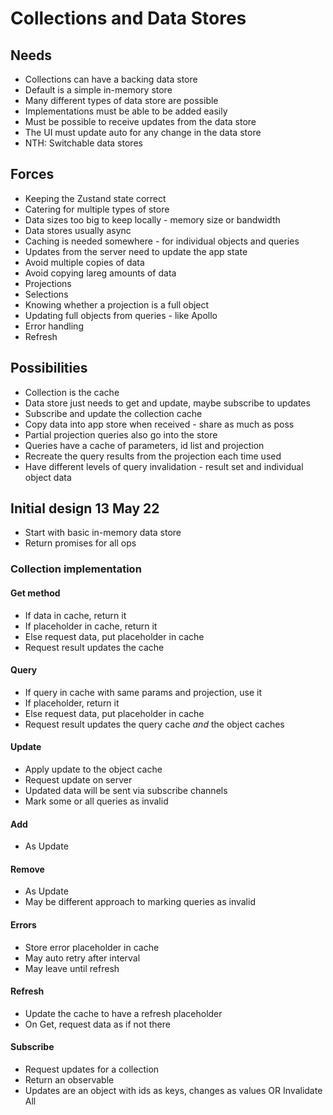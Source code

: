 Collections and Data Stores
===========================

Needs
-----

- Collections can have a backing data store
- Default is a simple in-memory store
- Many different types of data store are possible
- Implementations must be able to be added easily
- Must be possible to receive updates from the data store
- The UI must update auto for any change in the data store
- NTH: Switchable data stores

Forces
------

- Keeping the Zustand state correct
- Catering for multiple types of store
- Data sizes too big to keep locally - memory size or bandwidth
- Data stores usually async
- Caching is needed somewhere - for individual objects and queries
- Updates from the server need to update the app state
- Avoid multiple copies of data
- Avoid copying lareg amounts of data
- Projections
- Selections
- Knowing whether a projection is a full object
- Updating full objects from queries - like Apollo
- Error handling
- Refresh


Possibilities
-------------

- Collection is the cache
- Data store just needs to get and update, maybe subscribe to updates
- Subscribe and update the collection cache
- Copy data into app store when received - share as much as poss
- Partial projection queries also go into the store
- Queries have a cache of parameters, id list and projection
- Recreate the query results from the projection each time used
- Have different levels of query invalidation - result set and individual object data

Initial design 13 May 22
--------------------------

- Start with basic in-memory data store
- Return promises for all ops

### Collection implementation


#### Get method
- If data in cache, return it
- If placeholder in cache, return it
- Else request data, put placeholder in cache
- Request result updates the cache

#### Query
- If query in cache with same params and projection, use it
- If placeholder, return it
- Else request data, put placeholder in cache
- Request result updates the query cache _and_ the object caches

#### Update
- Apply update to the object cache
- Request update on server
- Updated data will be sent via subscribe channels
- Mark some or all queries as invalid

#### Add
- As Update

#### Remove
- As Update
- May be different approach to marking queries as invalid

#### Errors
- Store error placeholder in cache
- May auto retry after interval
- May leave until refresh

#### Refresh
- Update the cache to have a refresh placeholder
- On Get, request data as if not there

#### Subscribe
- Request updates for a collection
- Return an observable
- Updates are an object with ids as keys, changes as values OR Invalidate All
